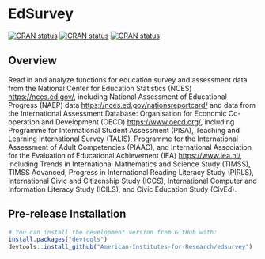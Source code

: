 
<!-- README.md is generated from README.Rmd. Please edit that file -->

# EdSurvey

<!-- badges: start -->

[![CRAN
status](https://www.r-pkg.org/badges/version-ago/EdSurvey)](https://www.r-pkg.org/badges/version-ago/EdSurvey)
[![CRAN
status](https://cranlogs.r-pkg.org/badges/EdSurvey)](https://cranlogs.r-pkg.org/badges/EdSurvey)
[![CRAN
status](https://cranlogs.r-pkg.org/badges/grand-total/EdSurvey)](https://cranlogs.r-pkg.org/badges/grand-total/EdSurvey)

<!-- badges: end -->

## Overview

Read in and analyze functions for education survey and assessment data
from the National Center for Education Statistics (NCES)
<https://nces.ed.gov/>, including National Assessment of Educational
Progress (NAEP) data <https://nces.ed.gov/nationsreportcard/> and data
from the International Assessment Database: Organisation for Economic
Co-operation and Development (OECD) <https://www.oecd.org/>, including
Programme for International Student Assessment (PISA), Teaching and
Learning International Survey (TALIS), Programme for the International
Assessment of Adult Competencies (PIAAC), and International Association
for the Evaluation of Educational Achievement (IEA)
<https://www.iea.nl/>, including Trends in International Mathematics and
Science Study (TIMSS), TIMSS Advanced, Progress in International Reading
Literacy Study (PIRLS), International Civic and Citizenship Study
(ICCS), International Computer and Information Literacy Study (ICILS),
and Civic Education Study (CivEd).

## Pre-release Installation

``` r
# You can install the development version from GitHub with:
install.packages("devtools")
devtools::install_github("American-Institutes-for-Research/edsurvey")
```
